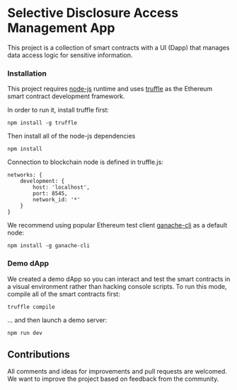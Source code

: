 # Selective Disclosure Access Management App


This project is a collection of smart contracts with a UI (Dapp) that manages data access logic for sensitive information.


### Installation
This project requires [node-js](https://github.com/nodejs/node) runtime and uses [truffle](https://github.com/trufflesuite/truffle) as the Ethereum smart contract development framework.

In order to run it, install truffle first:

    npm install -g truffle

Then install all of the node-js dependencies

    npm install

Connection to blockchain node is defined in truffle.js:

    networks: {
        development: {
    	    host: 'localhost',
    		port: 8545,
    		network_id: '*'
    	}
    }

We recommend using popular Ethereum test client [ganache-cli](https://github.com/trufflesuite/ganache-cli) as a default node:

    npm install -g ganache-cli

### Demo dApp

We created a demo dApp so you can interact and test the smart contracts in a visual environment rather than hacking console scripts.
To run this mode, compile all of the smart contracts first:

    truffle compile

... and then launch a demo server:

    npm run dev

## Contributions

All comments and ideas for improvements and pull requests are welcomed. We want to improve the project based on feedback from the community.
